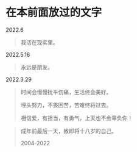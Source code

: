 # 在本前面放过的文字

2022.6

> 我活在现实里。

2022.5.16

> 永远是朋友。

2022.3.29

> 时间会慢慢抚平伤痛，生活终会美好。
>
> 埋头努力，不畏困苦，苦难终将过去。
>
> 相信爱，有担当，有勇气，上天也不会辜负你！

> 成年前最后一天，致即将十八岁的自己。
>
> 2004-2022
